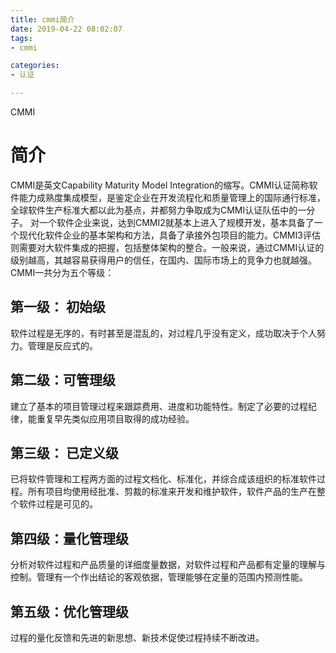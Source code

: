 ```yaml
---
title: cmmi简介 
date: 2019-04-22 08:02:07
tags: 
- cmmi 

categories:
- 认证 

---
```

CMMI


# 简介

  CMMI是英文Capability Maturity Model Integration的缩写。CMMI认证简称软件能力成熟度集成模型，是鉴定企业在开发流程化和质量管理上的国际通行标准，全球软件生产标准大都以此为基点，并都努力争取成为CMMI认证队伍中的一分子。
对一个软件企业来说，达到CMMI2就基本上进入了规模开发，基本具备了一个现代化软件企业的基本架构和方法，具备了承接外包项目的能力。CMMI3评估则需要对大软件集成的把握，包括整体架构的整合。一般来说，通过CMMI认证的级别越高，其越容易获得用户的信任，在国内、国际市场上的竞争力也就越强。
CMMI一共分为五个等级：

## 第一级： 初始级

软件过程是无序的，有时甚至是混乱的，对过程几乎没有定义，成功取决于个人努力。管理是反应式的。

## 第二级：可管理级

建立了基本的项目管理过程来跟踪费用、进度和功能特性。制定了必要的过程纪律，能重复早先类似应用项目取得的成功经验。

## 第三级： 已定义级

已将软件管理和工程两方面的过程文档化、标准化，并综合成该组织的标准软件过程。所有项目均使用经批准、剪裁的标准来开发和维护软件，软件产品的生产在整个软件过程是可见的。

## 第四级：量化管理级

分析对软件过程和产品质量的详细度量数据，对软件过程和产品都有定量的理解与控制。管理有一个作出结论的客观依据，管理能够在定量的范围内预测性能。

## 第五级：优化管理级

过程的量化反馈和先进的新思想、新技术促使过程持续不断改进。  
